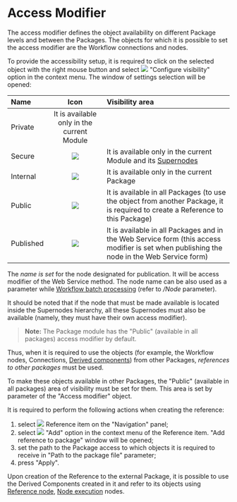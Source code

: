 # Access Modifier

The access modifier defines the object availability on different Package levels and between the Packages. The objects for which it is possible to set the access modifier are the Workflow connections and nodes.

To provide the accessibility setup, it is required to click on the selected object with the right mouse button and select ![](../images/icons/toolbar-controls/access-rights_default.svg) "Configure visibility" option in the context menu. The window of settings selection will be opened:

| Name | Icon | Visibility area |
:----|:----:|:----
| Private | It is available only in the current Module |
| Secure | ![](../images/icons/controls/visibility_private_ex.svg) | It is available only in the current Module and its [Supernodes](../processors/control/submodel.md) |
| Internal | ![](../images/icons/controls/visibility_internal.svg) | It is available only in the current Package |
| Public | ![](../images/icons/controls/visibility_public.svg) | It is available in all Packages (to use the object from another Package, it is required to create a Reference to this Package) |
| Published | ![](../images/icons/controls/visibility_published.svg) | It is available in all Packages and in the Web Service form (this access modifier is set when publishing the node in the Web Service form) |

The *name is set* for the node designated for publication. It will be access modifier of the Web Service method. The node name can be also used as a parameter while [Workflow batch processing](./batchlauncher.md)
(refer to */Node* parameter).

It should be noted that if the node that must be made available is located inside the Supernodes hierarchy, all these Supernodes must also be available (namely, they must have their own access modifier).

> **Note:** The Package module has the "Public" (available in all packages) access modifier by default.

Thus, when it is required to use the objects (for example, the Workflow nodes, Connections, [Derived components](./derived-component.md)) from other Packages, *references to other packages* must be used.

To make these objects available in other Packages, the "Public" (available in all packages) area of visibility must be set for them. This area is set by parameter of the "Access modifier" object.

It is required to perform the following actions when creating the reference:

1. select ![](../images/icons/system_object_18/link_default.svg) Reference item on the "Navigation" panel;
2. select ![](../images/icons/app/node/ports/add/add_inactive_default.svg) "Add" option in the context menu of the Reference item. "Add reference to package" window will be opened;
3. set the path to the Package access to which objects it is required to receive in "Path to the package file" parameter;
4. press "Apply".

Upon creation of the Reference to the external Package, it is possible to use the Derived Components created in it and refer to its objects using [Reference node](../processors/control/unit-link.md), [Node execution](../processors/control/execute-node.md) nodes.
